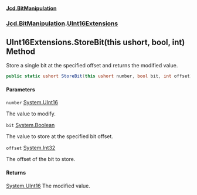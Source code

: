 #### [Jcd.BitManipulation](index.md 'index')

### [Jcd.BitManipulation](Jcd.BitManipulation.md 'Jcd.BitManipulation').[UInt16Extensions](Jcd.BitManipulation.UInt16Extensions.md 'Jcd.BitManipulation.UInt16Extensions')

## UInt16Extensions.StoreBit(this ushort, bool, int) Method

Store a single bit at the specified offset and returns the modified value.

```csharp
public static ushort StoreBit(this ushort number, bool bit, int offset);
```

#### Parameters

<a name='Jcd.BitManipulation.UInt16Extensions.StoreBit(thisushort,bool,int).number'></a>

`number` [System.UInt16](https://docs.microsoft.com/en-us/dotnet/api/System.UInt16 'System.UInt16')

The value to modify.

<a name='Jcd.BitManipulation.UInt16Extensions.StoreBit(thisushort,bool,int).bit'></a>

`bit` [System.Boolean](https://docs.microsoft.com/en-us/dotnet/api/System.Boolean 'System.Boolean')

The value to store at the specified bit offset.

<a name='Jcd.BitManipulation.UInt16Extensions.StoreBit(thisushort,bool,int).offset'></a>

`offset` [System.Int32](https://docs.microsoft.com/en-us/dotnet/api/System.Int32 'System.Int32')

The offset of the bit to store.

#### Returns

[System.UInt16](https://docs.microsoft.com/en-us/dotnet/api/System.UInt16 'System.UInt16')
The modified value.